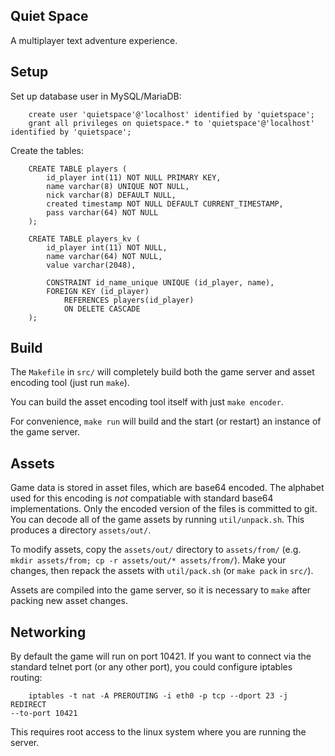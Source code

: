 Quiet Space
-----------

A multiplayer text adventure experience.


Setup
-----

Set up database user in MySQL/MariaDB:

```
	create user 'quietspace'@'localhost' identified by 'quietspace';
	grant all privileges on quietspace.* to 'quietspace'@'localhost' identified by 'quietspace';
```

Create the tables:

```
	CREATE TABLE players (
		id_player int(11) NOT NULL PRIMARY KEY,
		name varchar(8) UNIQUE NOT NULL,
		nick varchar(8) DEFAULT NULL,
		created timestamp NOT NULL DEFAULT CURRENT_TIMESTAMP,
		pass varchar(64) NOT NULL
	);

	CREATE TABLE players_kv (
		id_player int(11) NOT NULL,
		name varchar(64) NOT NULL,
		value varchar(2048),

		CONSTRAINT id_name_unique UNIQUE (id_player, name),
		FOREIGN KEY (id_player)
			REFERENCES players(id_player)
			ON DELETE CASCADE
	);
```


Build
-----

The `Makefile` in `src/` will completely build both the game server and
asset encoding tool (just run `make`).

You can build the asset encoding tool itself with just `make encoder`.

For convenience, `make run` will build and the start (or restart) an
instance of the game server.


Assets
------

Game data is stored in asset files, which are base64 encoded. The
alphabet used for this encoding is *not* compatiable with standard
base64 implementations. Only the encoded version of the files is
committed to git. You can decode all of the game assets by running
`util/unpack.sh`.  This produces a directory `assets/out/`.

To modify assets, copy the `assets/out/` directory to `assets/from/`
(e.g. `mkdir assets/from; cp -r assets/out/* assets/from/`). Make your
changes, then repack the assets with `util/pack.sh` (or `make pack` in
`src/`).

Assets are compiled into the game server, so it is necessary to `make`
after packing new asset changes.


Networking
----------

By default the game will run on port 10421. If you want to connect via
the standard telnet port (or any other port), you could configure
iptables routing:

```
	iptables -t nat -A PREROUTING -i eth0 -p tcp --dport 23 -j REDIRECT
--to-port 10421
```

This requires root access to the linux system where you are running the
server.
